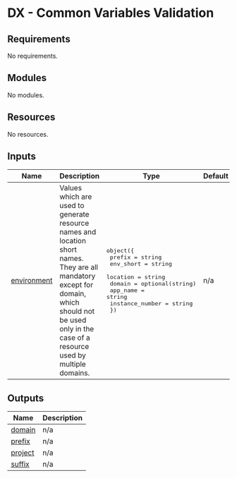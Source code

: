 # DX - Common Variables Validation

<!-- markdownlint-disable -->
<!-- BEGIN_TF_DOCS -->
## Requirements

No requirements.

## Modules

No modules.

## Resources

No resources.

## Inputs

| Name | Description | Type | Default | Required |
|------|-------------|------|---------|:--------:|
| <a name="input_environment"></a> [environment](#input\_environment) | Values which are used to generate resource names and location short names. They are all mandatory except for domain, which should not be used only in the case of a resource used by multiple domains. | <pre>object({<br>    prefix          = string<br>    env_short       = string<br>    location        = string<br>    domain          = optional(string)<br>    app_name        = string<br>    instance_number = string<br>  })</pre> | n/a | yes |

## Outputs

| Name | Description |
|------|-------------|
| <a name="output_domain"></a> [domain](#output\_domain) | n/a |
| <a name="output_prefix"></a> [prefix](#output\_prefix) | n/a |
| <a name="output_project"></a> [project](#output\_project) | n/a |
| <a name="output_suffix"></a> [suffix](#output\_suffix) | n/a |
<!-- END_TF_DOCS -->
